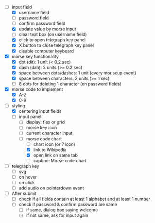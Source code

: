 - [ ] input field
  - [x] username field
  - [ ] password field
  - [ ] confirm password field
  - [x] update value by morse input
  - [ ] clear text box (on username field)
  - [x] click to open telegraph key panel
  - [x] X button to close telegraph key panel
  - [x] disable computer keyboard

- [x] morse key functionality
  - [x] dot (dit): 1 unit (< 0.2 sec)
  - [x] dash (dah): 3 units (>= 0.2 sec)
  - [x] space between dots/dashes: 1 unit (every mouseup event)
  - [x] space between characters: 3 units (>= 1 sec)
  - [ ] 8 dots for deleting 1 character (on password fields)

- [x] morse code to implement
  - [x] A-Z
  - [x] 0-9

- [ ] styling
  - [x] centering input fields
  - [ ] input panel
    - [ ] display: flex or grid
    - [ ] morse key icon
    - [ ] current character input
    - [ ] morse code chart
      - [ ] chart icon (or ? icon)
      - [x] link to Wikipedia
      - [x] open link on same tab
      - [ ] caption: Morse code chart

- [ ] telegraph key
  - [ ] svg
  - [ ] on hover
  - [ ] on click
  - [ ] add audio on pointerdown event

- [ ] After submit
  - [ ] check if all fields contain at least 1 alphabet and at least 1 number
  - [ ] check if password & confirm password are same
    - [ ] if same, dialog box saying welcome
    - [ ] if not same, ask for input again